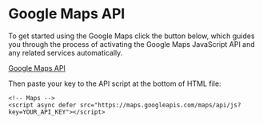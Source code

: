 # Google Maps API

To get started using the Google Maps click the button below, which guides you through the process of activating the Google Maps JavaScript API and any related services automatically.

[Google Maps API](https://developers.google.com/maps/documentation/javascript/get-api-key)

Then paste your key to the API script at the bottom of HTML file:

```text
<!-- Maps -->
<script async defer src="https://maps.googleapis.com/maps/api/js?key=YOUR_API_KEY"></script>
```

